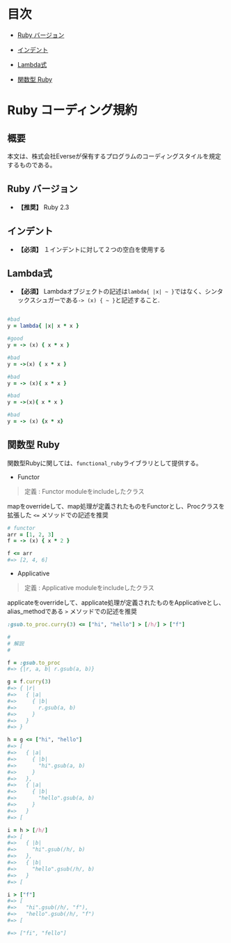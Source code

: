 # 目次

- [Ruby バージョン](#ruby-version)

- [インデント](#indentatio)

- [Lambda式](#lambda)

- [関数型 Ruby](#functional-ruby)

# Ruby コーディング規約

## 概要

本文は、株式会社Everseが保有するプログラムのコーディングスタイルを規定するものである。


<a name="ruby-version"></a>

## Ruby バージョン
- **【推奨】** Ruby 2.3


<a name="indentension"></a>

## インデント
- **【必須】** １インデントに対して２つの空白を使用する


<a name="lambda"></a>

## Lambda式
- **【必須】** Lambdaオブジェクトの記述は`lambda{ |x| ~ }`ではなく、シンタックスシュガーである`-> (x) { ~ }`と記述すること.

```ruby

#bad
y = lambda{ |x| x * x }

#good
y = -> (x) { x * x }

#bad
y = ->(x) { x * x }

#bad
y = -> (x){ x * x }

#bad
y = ->(x){ x * x }

#bad
y = -> (x) {x * x}

```

<a name="functional-ruby"></a>

## 関数型 Ruby
関数型Rubyに関しては、`functional_ruby`ライブラリとして提供する。

- Functor

>定義 : Functor moduleをincludeしたクラス  

mapをoverrideして、map処理が定義されたものをFunctorとし、Procクラスを拡張した `<=` メソッドでの記述を推奨

```ruby
# functor
arr = [1, 2, 3]
f = -> (x) { x * 2 }

f <= arr
#=> [2, 4, 6]
```

- Applicative

>定義 : Applicative moduleをincludeしたクラス  

applicateをoverrideして、applicate処理が定義されたものをApplicativeとし、alias_methodである `>` メソッドでの記述を推奨

```ruby
:gsub.to_proc.curry(3) <= ["hi", "hello"] > [/h/] > ["f"]

#
# 解説
#

f = :gsub.to_proc
#=> {|r, a, b| r.gsub(a, b)}

g = f.curry(3)
#=> { |r|
#=>   { |a|
#=>     { |b|
#=>       r.gsub(a, b)
#=>     }
#=>   }
#=> }

h = g <= ["hi", "hello"]
#=> [
#=>   { |a|
#=>     { |b|
#=>       "hi".gsub(a, b)
#=>     }
#=>   },
#=>   { |a|
#=>     { |b|
#=>       "hello".gsub(a, b)
#=>     }
#=>   }
#=> [

i = h > [/h/]
#=> [
#=>   { |b|
#=>     "hi".gsub(/h/, b)
#=>   },
#=>   { |b|
#=>     "hello".gsub(/h/, b)
#=>   }
#=> [

i > ["f"]
#=> [
#=>   "hi".gsub(/h/, "f"),
#=>   "hello".gsub(/h/, "f")
#=> [

#=> ["fi", "fello"]
```
